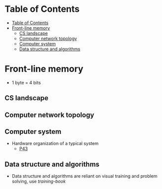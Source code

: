 # Table of Contents
- [Table of Contents](#table-of-contents)
- [Front-line memory](#front-line-memory)
  - [CS landscape](#cs-landscape)
  - [Computer network topology](#computer-network-topology)
  - [Computer system](#computer-system)
  - [Data structure and algorithms](#data-structure-and-algorithms)

# Front-line memory
- 1 byte = 4 bits
## CS landscape

## Computer network topology

## Computer system
- Hardware organization of a typical system
  - [P43](http://guanzhou.pub/files/Computer%20System_EN.pdf)
## Data structure and algorithms
- Data structure and algorithms are reliant on visual training and problem solving, use *training-book*
